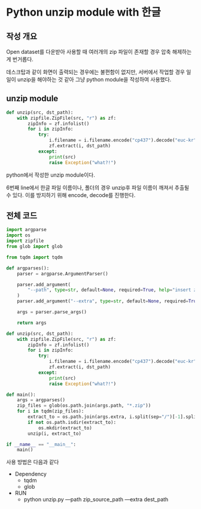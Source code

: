# Python unzip module with 한글

## 작성 개요

Open dataset를 다운받아 사용할 때 여러개의 zip 파일이 존재할 경우 압축 해제하는게 번거롭다.

데스크탑과 같이 화면이 출력되는 경우에는 불편함이 없지만, 서버에서 작업할 경우 일일이 unzip을 해야하는 것 같아 그냥 python module을 작성하여 사용했다.

## unzip module

```python
def unzip(src, dst_path):
    with zipfile.ZipFile(src, "r") as zf:
        zipInfo = zf.infolist()
        for i in zipInfo:
            try:
                i.filename = i.filename.encode("cp437").decode("euc-kr", "ignore")
                zf.extract(i, dst_path)
            except:
                print(src)
                raise Exception("what?!")
```

python에서 작성한 unzip module이다.

6번째 line에서 한글 파일 이름이나, 폴더의 경우 unzip후 파일 이름이 깨져서 추출될 수 있다. 이를 방지하기 위해 encode, decode를 진행한다.

## 전체 코드

```python
import argparse
import os
import zipfile
from glob import glob

from tqdm import tqdm

def argparses():
    parser = argparse.ArgumentParser()

    parser.add_argument(
        "--path", type=str, default=None, required=True, help="insert zip file directory full path"
    )
    parser.add_argument("--extra", type=str, default=None, required=True, help="insert extract root path")

    args = parser.parse_args()

    return args

def unzip(src, dst_path):
    with zipfile.ZipFile(src, "r") as zf:
        zipInfo = zf.infolist()
        for i in zipInfo:
            try:
                i.filename = i.filename.encode("cp437").decode("euc-kr", "ignore")
                zf.extract(i, dst_path)
            except:
                print(src)
                raise Exception("what?!")

def main():
    args = argparses()
    zip_files = glob(os.path.join(args.path, "*.zip"))
    for i in tqdm(zip_files):
        extract_to = os.path.join(args.extra, i.split(sep="/")[-1].split(sep=".zip")[0])
        if not os.path.isdir(extract_to):
            os.mkdir(extract_to)
        unzip(i, extract_to)

if __name__ == "__main__":
    main()
```

사용 방법은 다음과 같다

- Dependency
    - tqdm
    - glob
- RUN
    - python unzip.py —path zip_source_path —extra dest_path